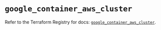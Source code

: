 # `google_container_aws_cluster`

Refer to the Terraform Registry for docs: [`google_container_aws_cluster`](https://registry.terraform.io/providers/hashicorp/google/6.47.0/docs/resources/container_aws_cluster).
